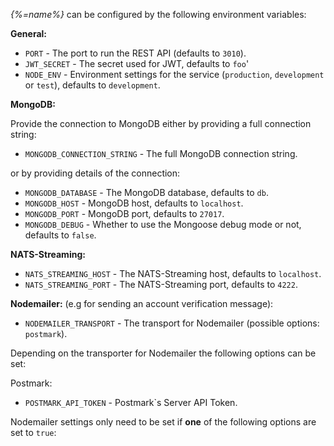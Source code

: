 
_{%=name%}_ can be configured by the following environment variables:

**General:**

- `PORT` - The port to run the REST API (defaults to `3010`).
- `JWT_SECRET` - The secret used for JWT, defaults to `foo`'
- `NODE_ENV` - Environment settings for the service (`production`, `development` or `test`), defaults to `development`.

**MongoDB:**

Provide the connection to MongoDB either by providing a full connection string:

- `MONGODB_CONNECTION_STRING` - The full MongoDB connection string.

or by providing details of the connection:

- `MONGODB_DATABASE` - The MongoDB database, defaults to `db`.
- `MONGODB_HOST` - MongoDB host, defaults to `localhost`.
- `MONGODB_PORT` - MongoDB port, defaults to `27017`. 
- `MONGODB_DEBUG` - Whether to use the Mongoose debug mode or not, defaults to `false`.

**NATS-Streaming:**

- `NATS_STREAMING_HOST` - The NATS-Streaming host, defaults to `localhost`.
- `NATS_STREAMING_PORT` - The NATS-Streaming port, defaults to `4222`.

**Nodemailer:**
(e.g for sending an account verification message):

- `NODEMAILER_TRANSPORT` - The transport for Nodemailer (possible options: `postmark`).

Depending on the transporter for Nodemailer the following options can be set:

Postmark:

- `POSTMARK_API_TOKEN` - Postmark`s Server API Token.

Nodemailer settings only need to be set if **one** of the following options are set to `true`:
